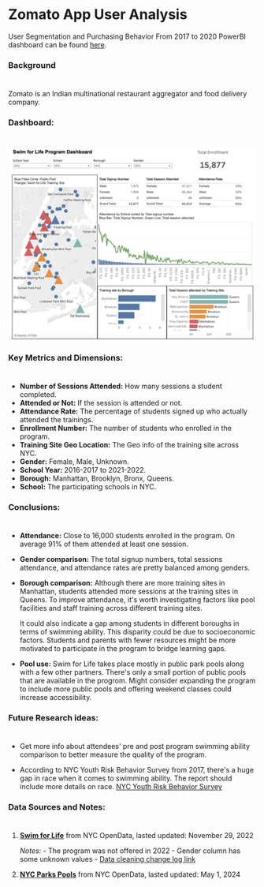 # Zomato App User Analysis

User Segmentation and Purchasing Behavior From 2017 to 2020
 PowerBI dashboard can be found [here](https://public.tableau.com/shared/6GR6ZR3MQ?:display_count=n&:origin=viz_share_link).

### Background
#
Zomato is an Indian multinational restaurant aggregator and food delivery company.

### Dashboard:
#

![Alt text](https://github.com/Szhmw/My_Data_Projects/blob/6da5034f8a3292cacf5716a4fe6dc5268cf03688/NYC%20Swim%20for%20Life%20Program%20Analysis/dashboard.png)

### Key Metrics and Dimensions:
#
- **Number of Sessions Attended:** How many sessions a student completed.
- **Attended or Not:** If the session is attended or not.
- **Attendance Rate:** The percentage of students signed up who actually attended the trainings.
- **Enrollment Number:** The number of students who enrolled in the program.
- **Training Site Geo Location:** The Geo info of the training site across NYC.
- **Gender:** Female, Male, Unknown.
- **School Year:** 2016-2017 to 2021-2022.
- **Borough:** Manhattan, Brooklyn, Bronx, Queens.
- **School:** The participating schools in NYC.

### Conclusions:
#

- **Attendance:** Close to 16,000 students enrolled in the program. On average 91% of them attended at least one session. 

- **Gender comparison:** The total signup numbers, total sessions attendance, and attendance rates are pretty balanced among genders.

- **Borough comparison:** Although there are more training sites in Manhattan, students attended more sessions at the training sites in Queens. 
    To improve attendance, it's worth investigating factors like pool facilities and staff training across different training sites.

    It could also indicate a gap among students in different boroughs in terms of swimming ability. This disparity could be due to socioeconomic factors. Students and parents with fewer resources might be more motivated to participate in the program to bridge learning gaps.

- **Pool use:** Swim for Life takes place mostly in public park pools along with a few other partners. There's only a small portion of public pools that are available in the progrom. Might consider expanding the program to include more public pools and offering weekend classes could increase accessibility.

### Future Research ideas:
#

- Get more info about attendees' pre and post program swimming ability comparison to better measure the quality of the program.

- According to NYC Youth Risk Behavior Survey from 2017, there's a huge gap in race when it comes to swimming ability. The report should include more details on race. [NYC Youth Risk Behavior Survey](https://a816-health.nyc.gov/hdi/epiquery/visualizations?PageType=ts&PopulationSource=YRBS&Topic=5&Subtopic=35&DisplayViz=Main&MainDashboard=View%20Indicator%20Quick%20Look&MainCustomView=https%3A%2F%2Fa816-healthtableau.nyc.gov%2Ft%2FHDI-EPIQUERY%2Fviews%2FHDISurveyModules_YRBS%2FViewIndicatorQuickLook%2FHDI_Publicprdsvc%2Fcv1658417047751PS&SAIDashboard=See%20Available%20Indicators&SAICustomView=https%3A%2F%2Fa816-healthtableau.nyc.gov%2Ft%2FHDI-EPIQUERY%2Fviews%2FHDISurveyModules_YRBS_SAIOnly%2FSeeAvailableIndicators%2FHDI_Publicprdsvc%2Fcv1658417047751SAIPS)

### Data Sources and Notes:
#
1. [**Swim for Life**](https://data.cityofnewyork.us/Recreation/Swim-for-Life/mtt6-ywt4/about_data)
from NYC OpenData, lasted updated: November 29, 2022

      _Notes:_
          - The program was not offered in 2022
          - Gender column has some unknown values
          - [Data cleaning change log link](https://github.com/Szhmw/My_Data_Projects/blob/81d2baa9b6ce123447d6b5c4e5ffe54d3b7c23ab/NYC%20Swim%20for%20Life%20Program%20Analysis/Change%20Log.md)

2. [**NYC Parks Pools**](https://data.cityofnewyork.us/Recreation/NYC-Parks-Pools/y5rm-wagw/about_data)
from NYC OpenData, lasted updated: May 1, 2024


